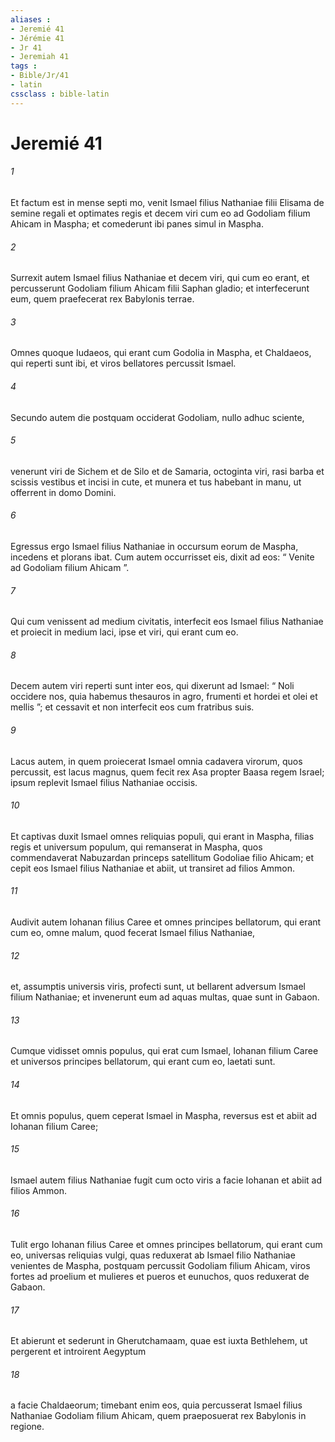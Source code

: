 ```yaml
---
aliases : 
- Jeremié 41
- Jérémie 41
- Jr 41
- Jeremiah 41
tags : 
- Bible/Jr/41
- latin
cssclass : bible-latin
---
```


# Jeremié 41

###### 1
Et factum est in mense septi mo, venit Ismael filius Nathaniae filii Elisama de semine regali et optimates regis et decem viri cum eo ad Godoliam filium Ahicam in Maspha; et comederunt ibi panes simul in Maspha. 
###### 2
Surrexit autem Ismael filius Nathaniae et decem viri, qui cum eo erant, et percusserunt Godoliam filium Ahicam filii Saphan gladio; et interfecerunt eum, quem praefecerat rex Babylonis terrae. 
###### 3
Omnes quoque Iudaeos, qui erant cum Godolia in Maspha, et Chaldaeos, qui reperti sunt ibi, et viros bellatores percussit Ismael.
###### 4
Secundo autem die postquam occiderat Godoliam, nullo adhuc sciente, 
###### 5
venerunt viri de Sichem et de Silo et de Samaria, octoginta viri, rasi barba et scissis vestibus et incisi in cute, et munera et tus habebant in manu, ut offerrent in domo Domini. 
###### 6
Egressus ergo Ismael filius Nathaniae in occursum eorum de Maspha, incedens et plorans ibat. Cum autem occurrisset eis, dixit ad eos: “ Venite ad Godoliam filium Ahicam ”. 
###### 7
Qui cum venissent ad medium civitatis, interfecit eos Ismael filius Nathaniae et proiecit in medium laci, ipse et viri, qui erant cum eo. 
###### 8
Decem autem viri reperti sunt inter eos, qui dixerunt ad Ismael: “ Noli occidere nos, quia habemus thesauros in agro, frumenti et hordei et olei et mellis ”; et cessavit et non interfecit eos cum fratribus suis. 
###### 9
Lacus autem, in quem proiecerat Ismael omnia cadavera virorum, quos percussit, est lacus magnus, quem fecit rex Asa propter Baasa regem Israel; ipsum replevit Ismael filius Nathaniae occisis. 
###### 10
Et captivas duxit Ismael omnes reliquias populi, qui erant in Maspha, filias regis et universum populum, qui remanserat in Maspha, quos commendaverat Nabuzardan princeps satellitum Godoliae filio Ahicam; et cepit eos Ismael filius Nathaniae et abiit, ut transiret ad filios Ammon.
###### 11
Audivit autem Iohanan filius Caree et omnes principes bellatorum, qui erant cum eo, omne malum, quod fecerat Ismael filius Nathaniae, 
###### 12
et, assumptis universis viris, profecti sunt, ut bellarent adversum Ismael filium Nathaniae; et invenerunt eum ad aquas multas, quae sunt in Gabaon. 
###### 13
Cumque vidisset omnis populus, qui erat cum Ismael, Iohanan filium Caree et universos principes bellatorum, qui erant cum eo, laetati sunt. 
###### 14
Et omnis populus, quem ceperat Ismael in Maspha, reversus est et abiit ad Iohanan filium Caree; 
###### 15
Ismael autem filius Nathaniae fugit cum octo viris a facie Iohanan et abiit ad filios Ammon.
###### 16
Tulit ergo Iohanan filius Caree et omnes principes bellatorum, qui erant cum eo, universas reliquias vulgi, quas reduxerat ab Ismael filio Nathaniae venientes de Maspha, postquam percussit Godoliam filium Ahicam, viros fortes ad proelium et mulieres et pueros et eunuchos, quos reduxerat de Gabaon. 
###### 17
Et abierunt et sederunt in Gherutchamaam, quae est iuxta Bethlehem, ut pergerent et introirent Aegyptum 
###### 18
a facie Chaldaeorum; timebant enim eos, quia percusserat Ismael filius Nathaniae Godoliam filium Ahicam, quem praeposuerat rex Babylonis in regione.
